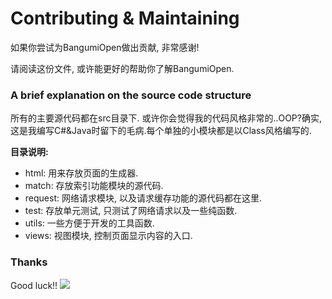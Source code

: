# Contributing & Maintaining

如果你尝试为BangumiOpen做出贡献, 非常感谢!

请阅读这份文件, 或许能更好的帮助你了解BangumiOpen.

### A brief explanation on the source code structure

所有的主要源代码都在src目录下.
或许你会觉得我的代码风格非常的..OOP?确实,这是我编写C#&Java时留下的毛病.每个单独的小模块都是以Class风格编写的.

**目录说明:**

- html: 用来存放页面的生成器.
- match: 存放索引功能模块的源代码.
- request: 网络请求模块, 以及请求缓存功能的源代码都在这里.
- test: 存放单元测试, 只测试了网络请求以及一些纯函数.
- utils: 一些方便于开发的工具函数.
- views: 视图模块, 控制页面显示内容的入口.

### Thanks

Good luck!!
![](https://imgkr2.cn-bj.ufileos.com/09d60862-2758-4fdc-b13b-ad74d448ad40.jpg?UCloudPublicKey=TOKEN_8d8b72be-579a-4e83-bfd0-5f6ce1546f13&Signature=6Vs%252BA4g3BTzZEqh1WvBoodL5Jv8%253D&Expires=1598088303)

